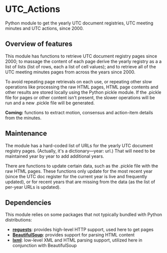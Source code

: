 # UTC_Actions

Python module to get the yearly UTC document registries, UTC meeting minutes and UTC actions, since 2000.

## Overview of features

This module has functions to retrieve UTC document registry pages since 2000; to massage the content of each page derive the yearly registry as a a list of lists (list of rows, each a list of cell values); and to retrieve all of the UTC meeting minutes pages from across the years since 2000.

To avoid repeating page retrievals on each use, or repeating other slow operations like processing the raw HTML pages, HTML page contents and other results are stored locally using the Python pickle module. If the .pickle file for pages or other content isn't present, the slower operations will be run and a new .pickle file will be generated.

**Coming:** functions to extract motion, consensus and action-item details from the minutes.

## Maintenance

The module has a hard-coded list of URLs for the yearly UTC document registry pages. (Actually, it's a dictionary—year: url.) That will need to be maintained year by year to add additional years.

There are functions to update certain data, such as the .pickle file with the raw HTML pages. These functions only update for the most recent year (since the UTC doc register for the current year is live and frequently updated), or for recent years that are missing from the data (as the list of per-year URLs is updated).

## Dependencies

This module relies on some packages that not typically bundled with Python distributions:

* [**reguests**](https://requests.readthedocs.io/en/master/): provides high-level HTTP support, used here to get pages
* [**BeautifulSoup**](https://www.crummy.com/software/BeautifulSoup/): provides support for parsing HTML content
* [**lxml**](https://lxml.de/): low-level XML and HTML parsing support, utilized here in conjunction with BeautifulSoup
